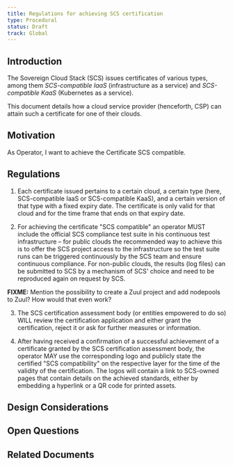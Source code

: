 ```yaml
---
title: Regulations for achieving SCS certification
type: Procedural
status: Draft
track: Global
---
```


## Introduction

The Sovereign Cloud Stack (SCS) issues certificates of various types, among them _SCS-compatible IaaS_ (infrastructure as a service) and _SCS-compatible KaaS_ (Kubernetes as a service).

This document details how a cloud service provider (henceforth, CSP) can attain such a certificate for one of their clouds.

## Motivation

As Operator, I want to achieve the Certificate SCS compatible.

## Regulations

1. Each certificate issued pertains to a certain cloud, a certain type (here, SCS-compatible IaaS or SCS-compatible KaaS), and a certain version of that type with a fixed expiry date. The certificate is only valid for that cloud and for the time frame that ends on that expiry date.

2. For achieving the certificate "SCS compatible" an operator MUST include the official SCS compliance test suite in his continuous test infrastructure – for public clouds the recommended way to achieve this is to offer the SCS project access to the infrastructure so the test suite runs can be triggered continuously by the SCS team and ensure continuous compliance. For non-public clouds, the results (log files) can be submitted to SCS by a mechanism of SCS' choice and need to be reproduced again on request by SCS.

**FIXME:** Mention the possibility to create a Zuul project and add nodepools to Zuul? How would that even work?

<!-- Initially this will probably be eMail -->
<!-- What happens when the tests fail? Who will be notified, will the certificate be revoked after a given amount of time? -->

3. The SCS certification assessment body (or entities empowered to do so) WILL review the certification application and either grant the certification, reject it or ask for further measures or information.
<!-- body might as well just be a machine, at least on the scs compatible level -->

4. After having received a confirmation of a successful achievement of a certificate granted by the SCS certification assessment body, the operator MAY use the corresponding logo and publicly state the certified "SCS compatibility" on the respective layer for the time of the validity of the certification. The logos will contain a link to SCS-owned pages that contain details on the achieved standards, either by embedding a hyperlink or a QR code for printed assets.

<!-- Make clear that we – the SCS project – are allowed to test a cloud enviroment on request or request docs that prove the fulfillment of certification requirements -->

## Design Considerations

## Open Questions

## Related Documents

<!-- scs-0003 -->
